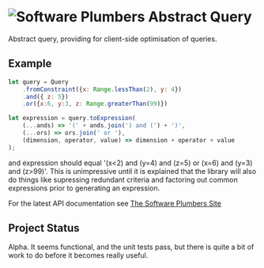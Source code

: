 # ![Software Plumbers](http://docs.softwareplumbers.com/common/img/SquareIdent-160.png) Abstract Query

Abstract query, providing for client-side optimisation of queries.

## Example

```javascript
let query = Query
    .fromConstraint({x: Range.lessThan(2), y: 4})
    .and({ z: 5})
    .or({x:6, y:3, z: Range.greaterThan(99)})

let expression = query.toExpression( 
    (...ands) => '(' + ands.join(') and (') + ')', 
    (...ors) => ors.join(' or '),
    (dimension, operator, value) => dimension + operator + value
);
```

and expression should equal '(x<2) and (y=4) and (z=5) or (x=6) and (y=3) and (z>99)'. This is unimpressive until it is explained that the library will also do things like supressing redundant criteria and factoring out common expressions prior to generating an expression.

For the latest API documentation see [The Software Plumbers Site](http://docs.softwareplumbers.com/abstract-query/master)

## Project Status

Alpha. It seems functional, and the unit tests pass, but there is quite a bit of work to do before it becomes really useful.  

